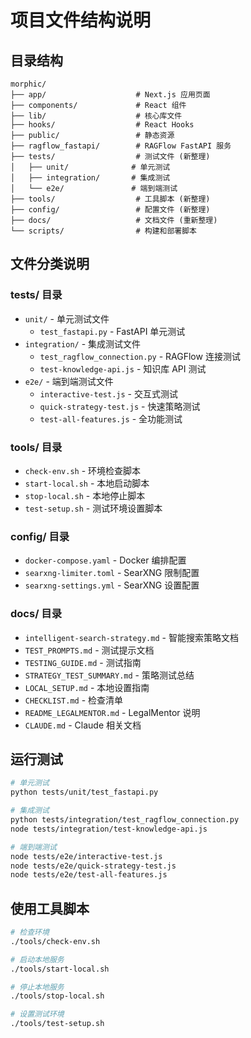 # 项目文件结构说明

## 目录结构

```
morphic/
├── app/                    # Next.js 应用页面
├── components/             # React 组件
├── lib/                    # 核心库文件
├── hooks/                  # React Hooks
├── public/                 # 静态资源
├── ragflow_fastapi/        # RAGFlow FastAPI 服务
├── tests/                  # 测试文件 (新整理)
│   ├── unit/              # 单元测试
│   ├── integration/       # 集成测试
│   └── e2e/               # 端到端测试
├── tools/                  # 工具脚本 (新整理)
├── config/                 # 配置文件 (新整理)
├── docs/                   # 文档文件 (重新整理)
└── scripts/                # 构建和部署脚本
```

## 文件分类说明

### tests/ 目录
- `unit/` - 单元测试文件
  - `test_fastapi.py` - FastAPI 单元测试
- `integration/` - 集成测试文件
  - `test_ragflow_connection.py` - RAGFlow 连接测试
  - `test-knowledge-api.js` - 知识库 API 测试
- `e2e/` - 端到端测试文件
  - `interactive-test.js` - 交互式测试
  - `quick-strategy-test.js` - 快速策略测试
  - `test-all-features.js` - 全功能测试

### tools/ 目录
- `check-env.sh` - 环境检查脚本
- `start-local.sh` - 本地启动脚本
- `stop-local.sh` - 本地停止脚本
- `test-setup.sh` - 测试环境设置脚本

### config/ 目录
- `docker-compose.yaml` - Docker 编排配置
- `searxng-limiter.toml` - SearXNG 限制配置
- `searxng-settings.yml` - SearXNG 设置配置

### docs/ 目录
- `intelligent-search-strategy.md` - 智能搜索策略文档
- `TEST_PROMPTS.md` - 测试提示文档
- `TESTING_GUIDE.md` - 测试指南
- `STRATEGY_TEST_SUMMARY.md` - 策略测试总结
- `LOCAL_SETUP.md` - 本地设置指南
- `CHECKLIST.md` - 检查清单
- `README_LEGALMENTOR.md` - LegalMentor 说明
- `CLAUDE.md` - Claude 相关文档

## 运行测试

```bash
# 单元测试
python tests/unit/test_fastapi.py

# 集成测试
python tests/integration/test_ragflow_connection.py
node tests/integration/test-knowledge-api.js

# 端到端测试
node tests/e2e/interactive-test.js
node tests/e2e/quick-strategy-test.js
node tests/e2e/test-all-features.js
```

## 使用工具脚本

```bash
# 检查环境
./tools/check-env.sh

# 启动本地服务
./tools/start-local.sh

# 停止本地服务
./tools/stop-local.sh

# 设置测试环境
./tools/test-setup.sh
```